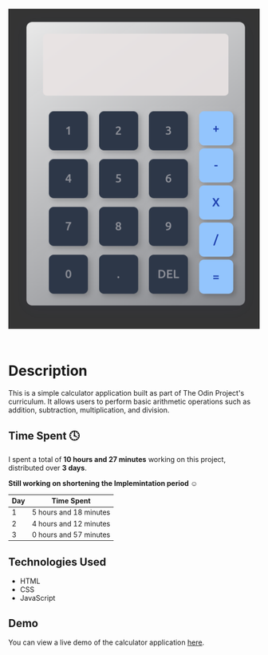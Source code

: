 <p align="center" style="margin-bottom:64px;">
<img src="Calculator.png"
alt="Calculator">
<br>
 </p>

 # Description
This is a simple calculator application built as part of The Odin Project's curriculum. It allows users to perform basic arithmetic operations such as addition, subtraction, multiplication, and division.

## Time Spent 🕓

I spent a total of **10 hours and 27 minutes** working on this project, distributed over **3 days**.

**Still working on shortening the Implemintation period ☺️**

| Day | Time Spent |
| --- | :---: |
| 1 | 5 hours and 18 minutes |
| 2 | 4 hours and 12 minutes |
| 3 | 0 hours and 57 minutes |

## Technologies Used

- HTML
- CSS
- JavaScript

## Demo

You can view a live demo of the calculator application [here](https://your-github-username.github.io/calculator).
